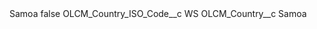 <?xml version="1.0" encoding="UTF-8"?>
<CustomMetadata xmlns="http://soap.sforce.com/2006/04/metadata" xmlns:xsi="http://www.w3.org/2001/XMLSchema-instance" xmlns:xsd="http://www.w3.org/2001/XMLSchema">
    <label>Samoa</label>
    <protected>false</protected>
    <values>
        <field>OLCM_Country_ISO_Code__c</field>
        <value xsi:type="xsd:string">WS</value>
    </values>
    <values>
        <field>OLCM_Country__c</field>
        <value xsi:type="xsd:string">Samoa</value>
    </values>
</CustomMetadata>

